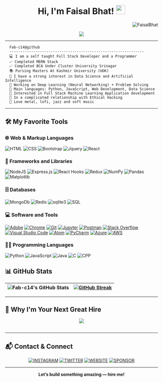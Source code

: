 <h1 align="center">
Hi, I'm Faisal Bhat!
  <img src="https://media.giphy.com/media/hvRJCLFzcasrR4ia7z/giphy.gif" width="30"></h1>
  <img src="https://komarev.com/ghpvc/?username=fab-c14&label=Profile%20Views&color=0e75b6&style=flat" align='right' alt="FaisalBhat" />

<br/>

<p align="center">
    <a href="https://github.com/DenverCoder1/readme-typing-svg"><img src="https://readme-typing-svg.herokuapp.com?lines=Computer+Science+Student;Full+Stack+Web+Developer;Studying+At+University+Of+Kashmir;DS%20|%20AI%20|%20ML%20Enthusiastic;Always%20learning%20new%20things&center=true&width=380&height=45"></a>
</p>
<hr />

```
  Fab-c14@github
  --------------------------------------------------------------
  💻 I am a self taught Full Stack Developer and a Programmer
  ✅ Completed MERN Stack
  ✅ Completed BCA Under Cluster University Srinagar
  📚 Pursing Masters At Kashmir University (UOK)
  📝 I have a strong interest in Data Science and Artificial Intelligence
  🔭 Working on Deep Learning (Neural Networking) + Problem Solving 
  🌟 Main languages: Python, JavaScript, Web Development, Data Science
  🚩 Interested in Full Stack Machine Learning Application development
  💖 In a complicated relationship with Ethical Hacking
  🎵 Love metal, lofi, jazz and soft music
```
<hr>


## 🛠️ My Favorite Tools

### 🌐 Web & Markup Languages

<p>
  <img alt="HTML" src="https://img.shields.io/badge/HTML-%23E34F26.svg?style=for-the-badge&logo=html5&logoColor=white&color=orange">
  <img alt="CSS" src="https://img.shields.io/badge/CSS-%231572B6.svg?style=for-the-badge&logo=css3&logoColor=white&color=blueviolet">
  <img alt="Bootstrap" src="https://img.shields.io/badge/Bootstrap-%20563D7C.svg?style=for-the-badge&logo=bootstrap&logoColor=white&color=purple">
  <img alt="Jquery" src="https://img.shields.io/badge/jQuery-%200769AD.svg?style=for-the-badge&logo=jquery&logoColor=white&color=yellow">
  <img alt="React" src="https://img.shields.io/badge/React-%2020232A.svg?style=for-the-badge&logo=react&logoColor=61DAFB&color=blueviolet">
</p>

### 🧰 Frameworks and Libraries

<p>
  <img alt="NodeJS" src="https://img.shields.io/badge/Node.js-%2343853D.svg?style=for-the-badge&logo=node.js&logoColor=white&color=green">
  <img alt="Express.js" src="https://img.shields.io/badge/Express.js-%23404D59.svg?style=for-the-badge&logo=express&logoColor=white&color=lightgray">
  <img alt="React Hooks" src="https://img.shields.io/badge/React_Hooks-%2320232A.svg?style=for-the-badge&logo=react&logoColor=61DAFB&color=teal">
  <img alt="Redux" src="https://img.shields.io/badge/Redux-%23764ABC.svg?style=for-the-badge&logo=redux&logoColor=white&color=navy">  
  <img alt="NumPy" src="https://img.shields.io/badge/Numpy-%23013243.svg?style=for-the-badge&logo=numpy&logoColor=white&color=blue">
  <img alt="Pandas" src="https://img.shields.io/badge/Pandas-%23150458.svg?style=for-the-badge&logo=pandas&logoColor=white&color=black">
  <img alt="Matplotlib" src="https://img.shields.io/badge/Matplotlib-%23FF6F00.svg?style=for-the-badge&logo=Matplotlib&logoColor=white&color=orange">
</p>

### 🗄️ Databases 

<p>    
  <img alt="MongoDb" src="https://img.shields.io/badge/MongoDB-4EA94B?style=for-the-badge&logo=mongodb&logoColor=white" />
  <img alt="Redis" src="https://img.shields.io/badge/Redis-DC382D?style=for-the-badge&logo=redis&logoColor=white"/>
  <img alt="sqlite3" src="https://img.shields.io/badge/SQLite-07405E?style=for-the-badge&logo=sqlite&logoColor=white"/>
  <img alt="SQL" src="https://img.shields.io/badge/SQL-%23025E8C.svg?style=for-the-badge&logo=amazon-dynamodb&logoColor=black&color=darkcyan">
</p> 

### 💻 Software and Tools

<p>
  <a href="#"><img alt="Adobe" src="https://img.shields.io/badge/Adobe-%23FF0000.svg?style=for-the-badge&logo=adobe&logoColor=white"></a>
  <a href="#"><img alt="Chrome" src="https://img.shields.io/badge/Chrome-3DDC84.svg?style=for-the-badge&logo=google-chrome&logoColor=white"></a>
  <a href="#"><img alt="Git" src="https://img.shields.io/badge/Git-%23F05033.svg?style=for-the-badge&logo=git&logoColor=white"></a>
  <a href="#"><img alt="Jupyter" src="https://img.shields.io/badge/Jupyter-%23F37626.svg?style=for-the-badge&logo=Jupyter&logoColor=white"></a>
  <a href="#"><img alt="Postman" src="https://img.shields.io/badge/Postman-FF6C37.svg?style=for-the-badge&logo=postman&logoColor=white"></a>
  <a href="#"><img alt="Stack Overflow" src="https://img.shields.io/badge/Stack_Overflow-FE7A16.svg?style=for-the-badge&logo=stack-overflow&logoColor=white"></a>
  <a href="#"><img alt="Visual Studio Code" src="https://img.shields.io/badge/Visual_Studio_Code-0078d7.svg?style=for-the-badge&logo=visual-studio-code&logoColor=white"></a>
  <a href="#"><img alt="Atom" src="https://img.shields.io/badge/Atom-66595C.svg?style=for-the-badge&logo=Atom&logoColor=white"></a>
  <a href="#"><img alt="PyCharm" src="https://img.shields.io/badge/PyCharm-000000.svg?style=for-the-badge&logo=PyCharm&logoColor=white"></a>
  <a href="#"><img alt="Azure" src="https://img.shields.io/badge/Azure-0089D6.svg?style=for-the-badge&logo=microsoft-azure&logoColor=white"></a>
  <a href="#"><img alt="AWS" src="https://img.shields.io/badge/AWS-232F3E.svg?style=for-the-badge&logo=amazon-aws&logoColor=white"></a>
</p>

### 👨‍💻 Programming Languages

<p>
  <img alt="Python" src="https://img.shields.io/badge/Python-%2314354C.svg?style=for-the-badge&logo=python&logoColor=blue&color=darkblue">
  <img alt="JavaScript" src="https://img.shields.io/badge/JavaScript-%23F7DF1E.svg?style=for-the-badge&logo=javascript&logoColor=black&color=yellow">
  <img alt="Java" src="https://img.shields.io/badge/Java-%23007396.svg?style=for-the-badge&logo=java&logoColor=white&color=blue">
  <img alt="C" src="https://img.shields.io/badge/C%20Programming-%23025E8C.svg?style=for-the-badge&logo=c&logoColor=yellow&color=darkorange">
  <img alt="CPP" src="https://img.shields.io/badge/C++-%23025E8C.svg?style=for-the-badge&logo=cplusplus&logoColor=white&color=crimson">
</p>

## 📊 GitHub Stats

<div align="center">

| ![Fab-c14's GitHub Stats](https://github-readme-stats.vercel.app/api?username=fab-c14&show_icons=true&theme=algolia) | [![GitHub Streak](https://github-readme-streak-stats.herokuapp.com?user=fab-c14&theme=transparent&exclude_days=Sun)](https://git.io/streak-stats) |
|:-------------------------------------------------------------------------------------------------------------------:|:--------------------------------------------------------------------------------------------------------------------------------------------------------------------------:|

</div>

---


## 🌟 Why I'm Your Next Great Hire

<div align="center">

<!-- Animated badge headline -->
<img src="https://readme-typing-svg.herokuapp.com?font=Fira+Code&weight=600&duration=2500&pause=700&color=1DE9B6&center=true&vCenter=true&width=600&lines=I+deliver+results%2C+not+just+code!;From+idea+to+launch%2C+I+make+it+happen.;Growth-minded%2C+AI+driven%2C+team+energizer.;Ready+to+join+your+mission+in+2025!">

</div>

<br/>

---


## 📬 Contact & Connect

<div align="center">

<a href="https://instagram.com/_fabc14?igshid=ZDc4ODBmNjlmNQ=="><img alt="INSTAGRAM" src="https://img.shields.io/badge/Instagram-E4405F?style=for-the-badge&logo=instagram&logoColor=white"/></a>
<a href="https://twitter.com/fab14c"><img alt="TWITTER" src="https://img.shields.io/badge/Twitter-1DA1F2?style=for-the-badge&logo=twitter&logoColor=white"/></a>
<a href="https://fabsfolio.live/"><img alt="WEBSITE" src="https://img.shields.io/badge/website-000000?style=for-the-badge&logo=About.me&logoColor=white"/></a>
<a href="https://github.com/sponsors/fab-c14"><img alt="SPONSOR" src="https://img.shields.io/badge/Sponsor-555?style=for-the-badge&logo=github-sponsors&logoColor=white"/></a>

</div>

---

<div align="center">
<b>Let’s build something amazing — hire me!</b>
</div>
